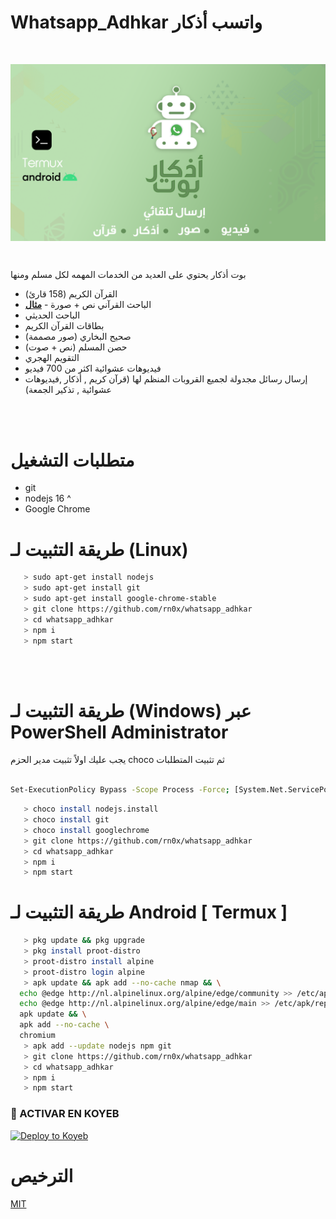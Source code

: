 # Whatsapp_Adhkar واتسب أذكار

<br>

<p align="center">
  <img align="center" src="/README/1.png" alt="whatsapp_adhkar">
</p>

<br>

بوت أذكار يحتوي على العديد من الخدمات المهمه لكل مسلم ومنها

- القرآن الكريم (158 قارئ)
- الباحث القرآني نص + صورة - [**مثال**](https://github.com/rn0x/whatsapp_adhkar/blob/main/files/image/searchQuran.png)
- الباحث الحديثي 
- بطاقات القرآن الكريم
- صحيح البخاري (صور مصممة)
- حصن المسلم  (نص + صوت)
- التقويم الهجري
- فيديوهات عشوائية اكثر من 700 فيديو
- إرسال رسائل مجدولة لجميع القروبات المنظم لها (قرآن كريم , أذكار ,فيديوهات عشوائية , تذكير الجمعة)

<br><br>

# متطلبات التشغيل 

- git
- nodejs 16 ^
- Google Chrome 

# طريقة التثبيت لـ (Linux)


```bash
   > sudo apt-get install nodejs
   > sudo apt-get install git
   > sudo apt-get install google-chrome-stable
   > git clone https://github.com/rn0x/whatsapp_adhkar
   > cd whatsapp_adhkar
   > npm i
   > npm start
```




<br><br>

# طريقة التثبيت لـ (Windows) عبر PowerShell Administrator

يجب عليك اولاً تثبيت مدير الحزم choco ثم تثبيت المتطلبات 

```bash

Set-ExecutionPolicy Bypass -Scope Process -Force; [System.Net.ServicePointManager]::SecurityProtocol = [System.Net.ServicePointManager]::SecurityProtocol -bor 3072; iex ((New-Object System.Net.WebClient).DownloadString('https://community.chocolatey.org/install.ps1'))

```

```bash
   > choco install nodejs.install
   > choco install git
   > choco install googlechrome
   > git clone https://github.com/rn0x/whatsapp_adhkar
   > cd whatsapp_adhkar
   > npm i
   > npm start
```

# طريقة التثبيت لـ Android [ Termux ]

```bash
   > pkg update && pkg upgrade
   > pkg install proot-distro
   > proot-distro install alpine
   > proot-distro login alpine
   > apk update && apk add --no-cache nmap && \
  echo @edge http://nl.alpinelinux.org/alpine/edge/community >> /etc/apk/repositories && \
  echo @edge http://nl.alpinelinux.org/alpine/edge/main >> /etc/apk/repositories && \
  apk update && \
  apk add --no-cache \
  chromium
   > apk add --update nodejs npm git
   > git clone https://github.com/rn0x/whatsapp_adhkar
   > cd whatsapp_adhkar
   > npm i
   > npm start
```

### 🌱 ACTIVAR EN KOYEB 

[![Deploy to Koyeb](https://www.koyeb.com/static/images/deploy/button.svg)](https://app.koyeb.com/deploy?type=git&repository=https://github.com/moh7386/whatsapp_adhkar&branch=main&name=azkar)
# الترخيص 

[MIT](https://github.com/rn0x/whatsapp_adhkar/blob/main/LICENSE)
